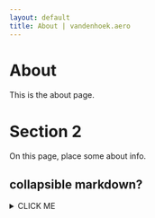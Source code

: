 ```yaml
---
layout: default
title: About | vandenhoek.aero
---
```


# About

This is the about page.

# Section 2

On this page, place some about info.

## collapsible markdown?

<details><summary>CLICK ME</summary>
<p>

#### yes, even hidden code blocks!

```
print("hello world!")
```

</p>
</details>
